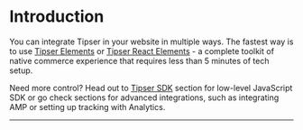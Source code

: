 # Introduction

You can integrate Tipser in your website in multiple ways. The fastest way is to use [Tipser Elements](#tipser-elements) or [Tipser React Elements](#tipser-react-elements) - a complete toolkit of native commerce experience that requires less than 5 minutes of tech setup.

Need more control? Head out to [Tipser SDK](#tipser-sdk) section for low-level JavaScript SDK or go check sections for advanced integrations, such as integrating AMP or setting up tracking with Analytics.

***
